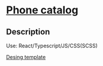 # [Phone catalog]()

## Description

Use: React/Typescript/JS/CSS(SCSS)

[Desing template](https://www.figma.com/file/uEetgWenSRxk9jgiym6Yzp/Phone-catalog-redesign?node-id=1%3A2)

